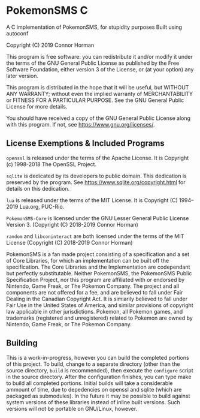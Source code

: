# PokemonSMS C
A C implementation of PokemonSMS, for stupidity purposes
Built using autoconf

Copyright (C) 2019  Connor Horman

This program is free software: you can redistribute it and/or modify
it under the terms of the GNU General Public License as published by
the Free Software Foundation, either version 3 of the License, or
(at your option) any later version.

This program is distributed in the hope that it will be useful,
but WITHOUT ANY WARRANTY; without even the implied warranty of
MERCHANTABILITY or FITNESS FOR A PARTICULAR PURPOSE.  See the
GNU General Public License for more details.

You should have received a copy of the GNU General Public License
along with this program.  If not, see <https://www.gnu.org/licenses/>.

## License Exemptions & Included Programs

`openssl` is released under the terms of the Apache License. It is  Copyright (c) 1998-2018 The OpenSSL Project.

`sqlite` is dedicated by its developers to public domain. This dedication is preserved by the program. See <https://www.sqlite.org/copyright.html> for details on this dedication. 

`lua` is released under the terms of the MIT License. It is Copyright (C) 1994–2019 Lua.org, PUC-Rio.

`PokemonSMS-Core` is licensed under the GNU Lesser General Public License Version 3. (Copyright (C) 2018-2019 Connor Horman)

`random` and `libconinteract` are both licensed under the terms of the MIT License (Copyright (C) 2018-2019 Connor Horman)

PokemonSMS is a fan made project consisting of a specification and a set of Core Libraries, for which an implementation can be built off the specification. The Core Libraries and the Implementation are codependant but perfectly substitutable. Neither PokemonSMS, the PokemonSMS Public Specification Project, nor this program are affiliated with or endorsed by Nintendo, Game Freak, or The Pokemon Company. 
The project and all components are not offered for a fee, and are believed to fall under Fair Dealing in the Canadian Copyright Act. It is simiarily believed to fall under Fair Use in the United States of America, and similar provisions of copyright law applicable in other jurisdictions. Pokemon, all Pokemon games, and trademarks (registered and unregistered) related to Pokemon are owned by Nintendo, Game Freak, or The Pokemon Company.

## Building

This is a work-in-progress, however you can build the completed portions of this project. 
To build, change to a separate directory (other than the source directory, `build` is recommended), then execute the `configure` script in the source directory. After the configuration finishes, you can type make to build all completed portions. 
Initial builds will take a considerable ammount of time, due to depedencies on openssl and sqlite (which are packaged as submodules). 
In the future it may be possible to build against system versions of these libraries instead of inline built versions. 
Such versions will not be portable on GNU/Linux, however. 
